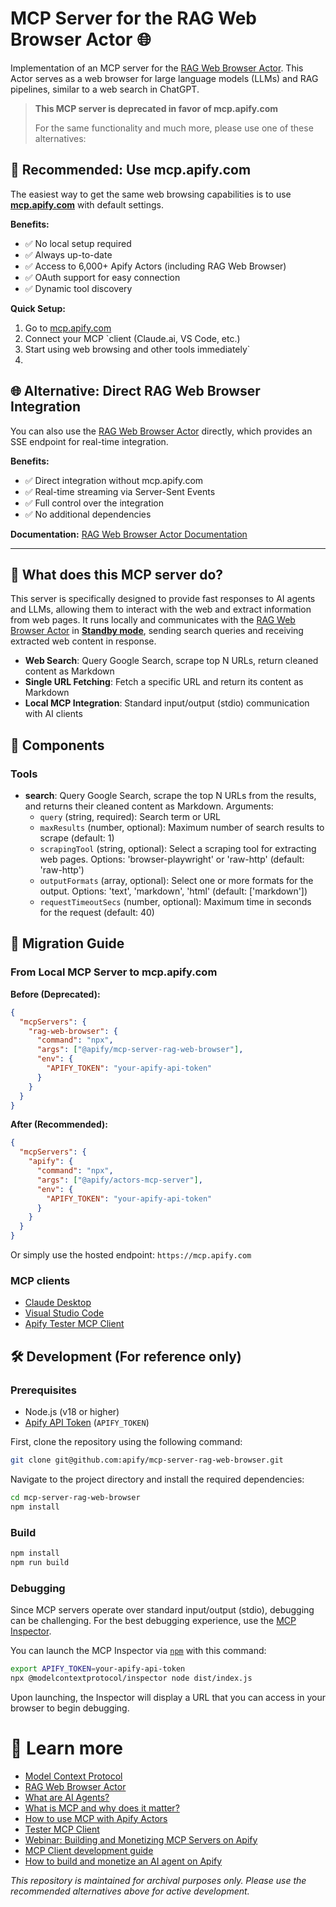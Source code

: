 # MCP Server for the RAG Web Browser Actor 🌐

Implementation of an MCP server for the [RAG Web Browser Actor](https://apify.com/apify/rag-web-browser).
This Actor serves as a web browser for large language models (LLMs) and RAG pipelines, similar to a web search in ChatGPT.

> **This MCP server is deprecated in favor of mcp.apify.com**
>
> For the same functionality and much more, please use one of these alternatives:

## 🚀 **Recommended: Use mcp.apify.com**

The easiest way to get the same web browsing capabilities is to use **[mcp.apify.com](https://mcp.apify.com)** with default settings.

**Benefits:**
- ✅ No local setup required
- ✅ Always up-to-date
- ✅ Access to 6,000+ Apify Actors (including RAG Web Browser)
- ✅ OAuth support for easy connection
- ✅ Dynamic tool discovery

**Quick Setup:**
1. Go to [mcp.apify.com](https://mcp.apify.com)
2. Connect your MCP `client (Claude.ai, VS Code, etc.)
3. Start using web browsing and other tools immediately`
4.
## 🌐 **Alternative: Direct RAG Web Browser Integration**

You can also use the [RAG Web Browser Actor](https://apify.com/apify/rag-web-browser) directly, which provides an SSE endpoint for real-time integration.

**Benefits:**
- ✅ Direct integration without mcp.apify.com
- ✅ Real-time streaming via Server-Sent Events
- ✅ Full control over the integration
- ✅ No additional dependencies

**Documentation:** [RAG Web Browser Actor Documentation](https://apify.com/apify/rag-web-browser#anthropic-model-context-protocol-mcp-server)

---

## 🎯 What does this MCP server do?

This server is specifically designed to provide fast responses to AI agents and LLMs, allowing them to interact with the web and extract information from web pages.
It runs locally and communicates with the [RAG Web Browser Actor](https://apify.com/apify/rag-web-browser) in [**Standby mode**](https://docs.apify.com/platform/actors/running/standby),
sending search queries and receiving extracted web content in response.

- **Web Search**: Query Google Search, scrape top N URLs, return cleaned content as Markdown
- **Single URL Fetching**: Fetch a specific URL and return its content as Markdown
- **Local MCP Integration**: Standard input/output (stdio) communication with AI clients

## 🧱 Components

### Tools

- **search**: Query Google Search, scrape the top N URLs from the results, and returns their cleaned content as Markdown. Arguments:
  - `query` (string, required): Search term or URL
  - `maxResults` (number, optional): Maximum number of search results to scrape (default: 1)
  - `scrapingTool` (string, optional): Select a scraping tool for extracting web pages. Options: 'browser-playwright' or 'raw-http' (default: 'raw-http')
  - `outputFormats` (array, optional): Select one or more formats for the output. Options: 'text', 'markdown', 'html' (default: ['markdown'])
  - `requestTimeoutSecs` (number, optional): Maximum time in seconds for the request (default: 40)


## 🔄 Migration Guide

### From Local MCP Server to mcp.apify.com

**Before (Deprecated):**
```json
{
  "mcpServers": {
    "rag-web-browser": {
      "command": "npx",
      "args": ["@apify/mcp-server-rag-web-browser"],
      "env": {
        "APIFY_TOKEN": "your-apify-api-token"
      }
    }
  }
}
```

**After (Recommended):**
```json
{
  "mcpServers": {
    "apify": {
      "command": "npx",
      "args": ["@apify/actors-mcp-server"],
      "env": {
        "APIFY_TOKEN": "your-apify-api-token"
      }
    }
  }
}
```

Or simply use the hosted endpoint: `https://mcp.apify.com`

### MCP clients
- [Claude Desktop](https://claude.ai/download)
- [Visual Studio Code](https://code.visualstudio.com/)
- [Apify Tester MCP Client](https://apify.com/jiri.spilka/tester-mcp-client)

## 🛠️ Development (For reference only)

### Prerequisites
- Node.js (v18 or higher)
- [Apify API Token](https://docs.apify.com/platform/integrations/api#api-token) (`APIFY_TOKEN`)

First, clone the repository using the following command:
```bash
git clone git@github.com:apify/mcp-server-rag-web-browser.git
```

Navigate to the project directory and install the required dependencies:

```bash
cd mcp-server-rag-web-browser
npm install
```

### Build
```bash
npm install
npm run build
```

### Debugging

Since MCP servers operate over standard input/output (stdio), debugging can be challenging.
For the best debugging experience, use the [MCP Inspector](https://github.com/modelcontextprotocol/inspector).

You can launch the MCP Inspector via [`npm`](https://docs.npmjs.com/downloading-and-installing-node-js-and-npm) with this command:

```bash
export APIFY_TOKEN=your-apify-api-token
npx @modelcontextprotocol/inspector node dist/index.js
```
Upon launching, the Inspector will display a URL that you can access in your browser to begin debugging.

# 📖 Learn more

- [Model Context Protocol](https://modelcontextprotocol.org/)
- [RAG Web Browser Actor](https://apify.com/apify/rag-web-browser)
- [What are AI Agents?](https://blog.apify.com/what-are-ai-agents/)
- [What is MCP and why does it matter?](https://blog.apify.com/what-is-model-context-protocol/)
- [How to use MCP with Apify Actors](https://blog.apify.com/how-to-use-mcp/)
- [Tester MCP Client](https://apify.com/jiri.spilka/tester-mcp-client)
- [Webinar: Building and Monetizing MCP Servers on Apify](https://www.youtube.com/watch?v=w3AH3jIrXXo)
- [MCP Client development guide](https://github.com/cyanheads/model-context-protocol-resources/blob/main/guides/mcp-client-development-guide.md)
- [How to build and monetize an AI agent on Apify](https://blog.apify.com/how-to-build-an-ai-agent/)

*This repository is maintained for archival purposes only. Please use the recommended alternatives above for active development.*
